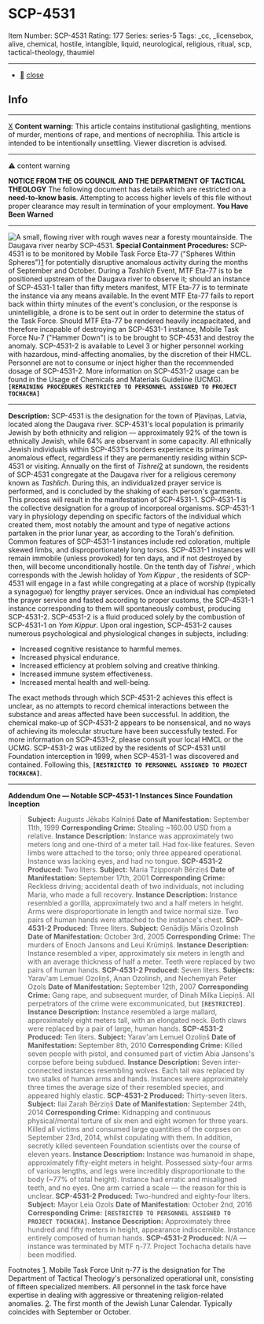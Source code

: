 # SCP-4531
Item Number: SCP-4531
Rating: 177
Series: series-5
Tags: _cc, _licensebox, alive, chemical, hostile, intangible, liquid, neurological, religious, ritual, scp, tactical-theology, thaumiel

---

  * [](javascript:;)
[close](javascript:;)
## Info
* * *
[X](javascript:;)
**Content warning:** This article contains institutional gaslighting, mentions of murder, mentions of rape, and mentions of necrophilia. This article is intended to be intentionally unsettling. Viewer discretion is advised.
* * *

⚠️ content warning 
  

  
**NOTICE FROM THE O5 COUNCIL**
**AND THE DEPARTMENT OF TACTICAL THEOLOGY**
The following document has details which are restricted on a **need-to-know basis**. Attempting to access higher levels of this file without proper clearance may result in termination of your employment.
**You Have Been Warned**  

  
  

* * *
![A small, flowing river with rough waves near a foresty mountainside.](https://scp-wiki.wdfiles.com/local--files/scp-4531/river2.jpg)
The Daugava river nearby SCP-4531.
**Special Containment Procedures:** SCP-4531 is to be monitored by Mobile Task Force Eta-77 ("Spheres Within Spheres")[1](javascript:;) for potentially disruptive anomalous activity during the months of September and October. During a _Tashlich_ Event, MTF Eta-77 is to be positioned upstream of the Daugava river to observe it; should an instance of SCP-4531-1 taller than fifty meters manifest, MTF Eta-77 is to terminate the instance via any means available.
In the event MTF Eta-77 fails to report back within thirty minutes of the event's conclusion, or the response is unintelligible, a drone is to be sent out in order to determine the status of the Task Force. Should MTF Eta-77 be rendered heavily incapacitated, and therefore incapable of destroying an SCP-4531-1 instance, Mobile Task Force Nu-7 ("Hammer Down") is to be brought to SCP-4531 and destroy the anomaly.
SCP-4531-2 is available to Level 3 or higher personnel working with hazardous, mind-affecting anomalies, by the discretion of their HMCL. Personnel are not to consume or inject higher than the recommended dosage of SCP-4531-2. More information on SCP-4531-2 usage can be found in the Usage of Chemicals and Materials Guideline (UCMG).
**`[REMAINING PROCEDURES RESTRICTED TO PERSONNEL ASSIGNED TO PROJECT TOCHACHA]`**
* * *
**Description:** SCP-4531 is the designation for the town of Pļaviņas, Latvia, located along the Daugava river. SCP-4531's local population is primarily Jewish by both ethnicity and religion — approximately 92% of the town is ethnically Jewish, while 64% are observant in some capacity. All ethnically Jewish individuals within SCP-4531's borders experience its primary anomalous effect, regardless if they are permanently residing within SCP-4531 or visiting.
Annually on the first of _Tishrei_[2](javascript:;) at sundown, the residents of SCP-4531 congregate at the Daugava river for a religious ceremony known as _Tashlich_. During this, an individualized prayer service is performed, and is concluded by the shaking of each person's garments. This process will result in the manifestation of SCP-4531-1.
SCP-4531-1 is the collective designation for a group of incorporeal organisms. SCP-4531-1 vary in physiology depending on specific factors of the individual which created them, most notably the amount and type of negative actions partaken in the prior lunar year, as according to the Torah's definition. Common features of SCP-4531-1 instances include red coloration, multiple skewed limbs, and disproportionately long torsos. SCP-4531-1 instances will remain immobile (unless provoked) for ten days, and if not destroyed by then, will become unconditionally hostile.
On the tenth day of _Tishrei_ , which corresponds with the Jewish holiday of _Yom Kippur_ , the residents of SCP-4531 will engage in a fast while congregating at a place of worship (typically a synagogue) for lengthy prayer services. Once an individual has completed the prayer service and fasted according to proper customs, the SCP-4531-1 instance corresponding to them will spontaneously combust, producing SCP-4531-2.
SCP-4531-2 is a fluid produced solely by the combustion of SCP-4531-1 on _Yom Kippur_. Upon oral ingestion, SCP-4531-2 causes numerous psychological and physiological changes in subjects, including:
  * Increased cognitive resistance to harmful memes.
  * Increased physical endurance.
  * Increased efficiency at problem solving and creative thinking.
  * Increased immune system effectiveness.
  * Increased mental health and well-being.

The exact methods through which SCP-4531-2 achieves this effect is unclear, as no attempts to record chemical interactions between the substance and areas affected have been successful. In addition, the chemical make-up of SCP-4531-2 appears to be nonsensical, and no ways of achieving its molecular structure have been successfully tested.
For more information on SCP-4531-2, please consult your local HMCL or the UCMG.
SCP-4531-2 was utilized by the residents of SCP-4531 until Foundation interception in 1999, when SCP-4531-1 was discovered and contained. Following this, **`[RESTRICTED TO PERSONNEL ASSIGNED TO PROJECT TOCHACHA]`**.
* * *
**Addendum One — Notable SCP-4531-1 Instances Since Foundation Inception**
> **Subject:** Augusts Jēkabs Kalniņš
> **Date of Manifestation:** September 11th, 1999
> **Corresponding Crime:** Stealing ~160.00 USD from a relative.
> **Instance Description:** Instance was approximately two meters long and one-third of a meter tall. Had fox-like features. Seven limbs were attached to the torso; only three appeared operational. Instance was lacking eyes, and had no tongue.
> **SCP-4531-2 Produced:** Two liters.
> **Subject:** Maria Tzipporah Bērziņš
> **Date of Manifestation:** September 17th, 2001
> **Corresponding Crime:** Reckless driving; accidental death of two individuals, not including Maria, who made a full recovery.
> **Instance Description:** Instance resembled a gorilla, approximately two and a half meters in height. Arms were disproportionate in length and twice normal size. Two pairs of human hands were attached to the instance's chest.
> **SCP-4531-2 Produced:** Three liters.
> **Subject:** Genādijs Māris Ozolinsh
> **Date of Manifestation:** October 3rd, 2005
> **Corresponding Crime:** The murders of Enoch Jansons and Leui Krūmiņš.
> **Instance Description:** Instance resembled a viper, approximately six meters in length and with an average thickness of half a meter. Teeth were replaced by two pairs of human hands.
> **SCP-4531-2 Produced:** Seven liters.
> **Subjects:** Yarav'am Lemuel Ozoliņš, Anan Ozolinsh, and Nechemyah Peter Ozols
> **Date of Manifestation:** September 12th, 2007
> **Corresponding Crime:** Gang rape, and subsequent murder, of Dinah Milka Liepiņš. All perpetrators of the crime were excommunicated, but **`[RESTRICTED]`**.
> **Instance Description:** Instance resembled a large mallard, approximately eight meters tall, with an elongated neck. Both claws were replaced by a pair of large, human hands.
> **SCP-4531-2 Produced:** Ten liters.
> **Subject:** Yarav'am Lemuel Ozoliņš
> **Date of Manifestation:** September 8th, 2010
> **Corresponding Crime:** Killed seven people with pistol, and consumed part of victim Abia Jansons's corpse before being subdued.
> **Instance Description:** Seven inter-connected instances resembling wolves. Each tail was replaced by two stalks of human arms and hands. Instances were approximately three times the average size of their resembled species, and appeared highly elastic.
> **SCP-4531-2 Produced:** Thirty-seven liters.
> **Subject:** Ilai Zarah Bērziņš
> **Date of Manifestation:** September 24th, 2014
> **Corresponding Crime:** Kidnapping and continuous physical/mental torture of six men and eight women for three years. Killed all victims and consumed large quantities of the corpses on September 23rd, 2014, whilst copulating with them. In addition, secretly killed seventeen Foundation scientists over the course of eleven years.
> **Instance Description:** Instance was humanoid in shape, approximately fifty-eight meters in height. Possessed sixty-four arms of various lengths, and legs were incredibly disproportionate to the body (~77% of total height). Instance had erratic and misaligned teeth, and no eyes. One arm carried a scale — the reason for this is unclear.
> **SCP-4531-2 Produced:** Two-hundred and eighty-four liters.
> **Subject:** Mayor Leia Ozols
> **Date of Manifestation:** October 2nd, 2016
> **Corresponding Crime:** **`[RESTRICTED TO PERSONNEL ASSIGNED TO PROJECT TOCHACHA]`**.
> **Instance Description:** Approximately three hundred and fifty meters in height, appearance indiscernible. Instance entirely composed of human hands.
> **SCP-4531-2 Produced:** N/A — instance was terminated by MTF η-77. Project Tochacha details have been modified.
  
  
  
  

Footnotes
[1](javascript:;). Mobile Task Force Unit η-77 is the designation for The Department of Tactical Theology's personalized operational unit, consisting of fifteen specialized members. All personnel in the task force have expertise in dealing with aggressive or threatening religion-related anomalies.
[2](javascript:;). The first month of the Jewish Lunar Calendar. Typically coincides with September or October.
